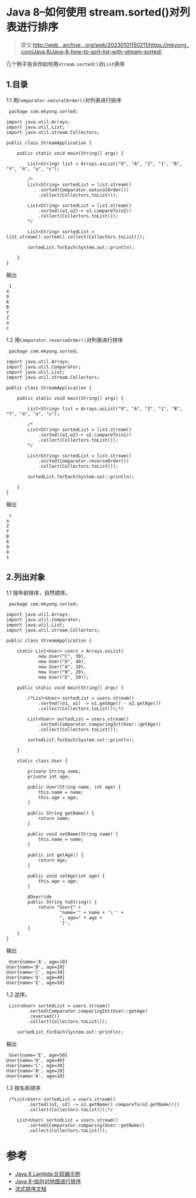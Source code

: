 # Java 8–如何使用 stream.sorted()对列表进行排序

> 原文:[http://web . archive . org/web/20230101150211/https://mkyong . com/Java 8/Java-8-how-to-sort-list-with-stream-sorted/](http://web.archive.org/web/20230101150211/https://mkyong.com/java8/java-8-how-to-sort-list-with-stream-sorted/)

几个例子告诉你如何用`stream.sorted()`对`List`排序

## 1.目录

1.1 用`Comparator.naturalOrder()`对列表进行排序

```
 package com.mkyong.sorted;

import java.util.Arrays;
import java.util.List;
import java.util.stream.Collectors;

public class StreamApplication {

    public static void main(String[] args) {

        List<String> list = Arrays.asList("9", "A", "Z", "1", "B", "Y", "4", "a", "c");

        /* 
		List<String> sortedList = list.stream()
			.sorted(Comparator.naturalOrder())
			.collect(Collectors.toList());

        List<String> sortedList = list.stream()
			.sorted((o1,o2)-> o1.compareTo(o2))
			.collect(Collectors.toList());
		*/

		List<String> sortedList = list.stream().sorted().collect(Collectors.toList());

        sortedList.forEach(System.out::println);

    }
} 
```

输出

```
 1
4
9
A
B
Y
Z
a
c 
```

1.2 用`Comparator.reverseOrder()`对列表进行排序

```
 package com.mkyong.sorted;

import java.util.Arrays;
import java.util.Comparator;
import java.util.List;
import java.util.stream.Collectors;

public class StreamApplication {

    public static void main(String[] args) {

        List<String> list = Arrays.asList("9", "A", "Z", "1", "B", "Y", "4", "a", "c");

        /*
		List<String> sortedList = list.stream()
			.sorted((o1,o2)-> o2.compareTo(o1))
			.collect(Collectors.toList());
		*/

        List<String> sortedList = list.stream()
			.sorted(Comparator.reverseOrder())
			.collect(Collectors.toList());

        sortedList.forEach(System.out::println);

    }
} 
```

输出

```
 c
a
Z
Y
B
A
9
4
1 
```

## 2.列出对象

1.1 按年龄排序，自然顺序。

```
 package com.mkyong.sorted;

import java.util.Arrays;
import java.util.Comparator;
import java.util.List;
import java.util.stream.Collectors;

public class StreamApplication {

    static List<User> users = Arrays.asList(
            new User("C", 30),
            new User("D", 40),
            new User("A", 10),
            new User("B", 20),
            new User("E", 50));

    public static void main(String[] args) {

        /*List<User> sortedList = users.stream()
			.sorted((o1, o2) -> o1.getAge() - o2.getAge())
			.collect(Collectors.toList());*/

        List<User> sortedList = users.stream()
			.sorted(Comparator.comparingInt(User::getAge))
			.collect(Collectors.toList());

        sortedList.forEach(System.out::println);

    }

    static class User {

        private String name;
        private int age;

        public User(String name, int age) {
            this.name = name;
            this.age = age;
        }

        public String getName() {
            return name;
        }

        public void setName(String name) {
            this.name = name;
        }

        public int getAge() {
            return age;
        }

        public void setAge(int age) {
            this.age = age;
        }

        @Override
        public String toString() {
            return "User{" +
                    "name='" + name + '\'' +
                    ", age=" + age +
                    '}';
        }
    }
} 
```

输出

```
 User{name='A', age=10}
User{name='B', age=20}
User{name='C', age=30}
User{name='D', age=40}
User{name='E', age=50} 
```

1.2 逆序。

```
 List<User> sortedList = users.stream()
		.sorted(Comparator.comparingInt(User::getAge)
		.reversed())
		.collect(Collectors.toList());

    sortedList.forEach(System.out::println); 
```

输出

```
 User{name='E', age=50}
User{name='D', age=40}
User{name='C', age=30}
User{name='B', age=20}
User{name='A', age=10} 
```

1.3 按名称排序

```
 /*List<User> sortedList = users.stream()
		.sorted((o1, o2) -> o1.getName().compareTo(o2.getName()))
		.collect(Collectors.toList());*/

	List<User> sortedList = users.stream()
		.sorted(Comparator.comparing(User::getName))
		.collect(Collectors.toList()); 
```

# 参考

*   [Java 8 Lambda:比较器示例](http://web.archive.org/web/20220627140650/https://www.mkyong.com/java8/java-8-lambda-comparator-example/)
*   [Java 8–如何对地图进行排序](http://web.archive.org/web/20220627140650/https://www.mkyong.com/java8/java-8-how-to-sort-a-map/)
*   [流式排序文档](http://web.archive.org/web/20220627140650/https://docs.oracle.com/javase/8/docs/api/java/util/stream/Stream.html#sorted-java.util.Comparator-)

<input type="hidden" id="mkyong-current-postId" value="14954">